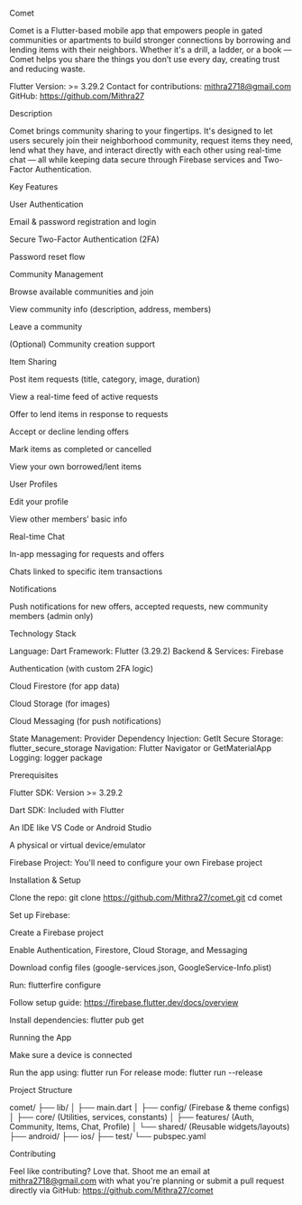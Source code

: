 Comet

Comet is a Flutter-based mobile app that empowers people in gated communities or apartments to build stronger connections by borrowing and lending items with their neighbors. Whether it's a drill, a ladder, or a book — Comet helps you share the things you don’t use every day, creating trust and reducing waste.

Flutter Version: >= 3.29.2
Contact for contributions: mithra2718@gmail.com
GitHub: https://github.com/Mithra27

Description

Comet brings community sharing to your fingertips. It's designed to let users securely join their neighborhood community, request items they need, lend what they have, and interact directly with each other using real-time chat — all while keeping data secure through Firebase services and Two-Factor Authentication.

Key Features

User Authentication

Email & password registration and login

Secure Two-Factor Authentication (2FA)

Password reset flow

Community Management

Browse available communities and join

View community info (description, address, members)

Leave a community

(Optional) Community creation support

Item Sharing

Post item requests (title, category, image, duration)

View a real-time feed of active requests

Offer to lend items in response to requests

Accept or decline lending offers

Mark items as completed or cancelled

View your own borrowed/lent items

User Profiles

Edit your profile

View other members’ basic info

Real-time Chat

In-app messaging for requests and offers

Chats linked to specific item transactions

Notifications

Push notifications for new offers, accepted requests, new community members (admin only)

Technology Stack

Language: Dart
Framework: Flutter (3.29.2)
Backend & Services: Firebase

Authentication (with custom 2FA logic)

Cloud Firestore (for app data)

Cloud Storage (for images)

Cloud Messaging (for push notifications)

State Management: Provider
Dependency Injection: GetIt
Secure Storage: flutter_secure_storage
Navigation: Flutter Navigator or GetMaterialApp
Logging: logger package

Prerequisites

Flutter SDK: Version >= 3.29.2

Dart SDK: Included with Flutter

An IDE like VS Code or Android Studio

A physical or virtual device/emulator

Firebase Project: You'll need to configure your own Firebase project

Installation & Setup

Clone the repo:
git clone https://github.com/Mithra27/comet.git
cd comet

Set up Firebase:

Create a Firebase project

Enable Authentication, Firestore, Cloud Storage, and Messaging

Download config files (google-services.json, GoogleService-Info.plist)

Run: flutterfire configure

Follow setup guide: https://firebase.flutter.dev/docs/overview

Install dependencies:
flutter pub get

Running the App

Make sure a device is connected

Run the app using:
flutter run
For release mode:
flutter run --release

Project Structure

comet/
├── lib/
│ ├── main.dart
│ ├── config/ (Firebase & theme configs)
│ ├── core/ (Utilities, services, constants)
│ ├── features/ (Auth, Community, Items, Chat, Profile)
│ └── shared/ (Reusable widgets/layouts)
├── android/
├── ios/
├── test/
└── pubspec.yaml

Contributing

Feel like contributing? Love that.
Shoot me an email at mithra2718@gmail.com with what you're planning or submit a pull request directly via GitHub: https://github.com/Mithra27/comet
